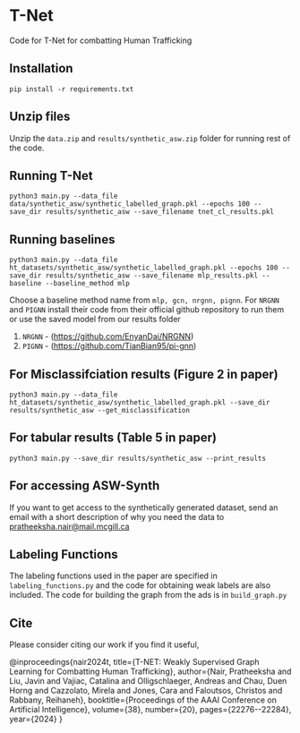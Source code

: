 # T-Net
Code for T-Net for combatting Human Trafficking

## Installation
`pip install -r requirements.txt`

## Unzip files
Unzip the `data.zip` and `results/synthetic_asw.zip` folder for running rest of the code.


## Running T-Net
`python3 main.py --data_file data/synthetic_asw/synthetic_labelled_graph.pkl --epochs 100 --save_dir results/synthetic_asw --save_filename tnet_cl_results.pkl`

## Running baselines
`python3 main.py --data_file ht_datasets/synthetic_asw/synthetic_labelled_graph.pkl --epochs 100 --save_dir results/synthetic_asw --save_filename mlp_results.pkl --baseline --baseline_method mlp`

Choose a baseline method name from `mlp, gcn, nrgnn, pignn`. For `NRGNN` and `PIGNN` install their code from their official github repository to run them or use the saved model from our results folder

1. `NRGNN` - (https://github.com/EnyanDai/NRGNN)
2. `PIGNN` - (https://github.com/TianBian95/pi-gnn)


## For Misclassifciation results (Figure 2 in paper)
`python3 main.py --data_file ht_datasets/synthetic_asw/synthetic_labelled_graph.pkl --save_dir results/synthetic_asw --get_misclassification`

## For tabular results (Table 5 in paper)
`python3 main.py --save_dir results/synthetic_asw --print_results`

## For accessing ASW-Synth
If you want to get access to the synthetically generated dataset, send an email with a short description of why you need the data to pratheeksha.nair@mail.mcgill.ca 

## Labeling Functions
The labeling functions used in the paper are specified in `labeling_functions.py` and the code for obtaining weak labels are also included. The code for building the graph from the ads is in `build_graph.py`

## Cite
Please consider citing our work if you find it useful,

@inproceedings{nair2024t,
  title={T-NET: Weakly Supervised Graph Learning for Combatting Human Trafficking},
  author={Nair, Pratheeksha and Liu, Javin and Vajiac, Catalina and Olligschlaeger, Andreas and Chau, Duen Horng and Cazzolato, Mirela and Jones, Cara and Faloutsos,    Christos and Rabbany, Reihaneh},
  booktitle={Proceedings of the AAAI Conference on Artificial Intelligence},
  volume={38},
  number={20},
  pages={22276--22284},
  year={2024}
}

